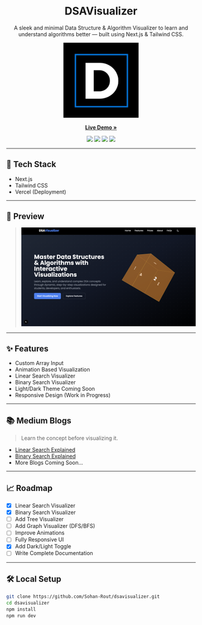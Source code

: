 <div align="center">

<h1>DSAVisualizer</h1>

<p align="center">
A sleek and minimal Data Structure & Algorithm Visualizer to learn and understand algorithms better — built using Next.js & Tailwind CSS.
</p>

<img src="./public/logo.jpeg" alt="DSAVisualizer Logo" width="200" />

<p align="center">
  <a href="https://dsa-visualizer-sigma.vercel.app/"><strong>Live Demo »</strong></a>
</p>

<p align="center">
  <img src="https://img.shields.io/github/license/Sohan-Rout/dsavisualizer" />
  <img src="https://img.shields.io/github/stars/Sohan-Rout/dsavisualizer?style=social" />
  <img src="https://img.shields.io/badge/PRs-Welcome-brightgreen" />
  <img src="https://img.shields.io/github/deployments/Sohan-Rout/dsavisualizer/vercel" />
</p>

</div>

---

## 🚀 Tech Stack
- Next.js  
- Tailwind CSS  
- Vercel (Deployment)  

---

## 📸 Preview

> ![App Screenshot](./public/preview.png)

---

## ✨ Features
- Custom Array Input  
- Animation Based Visualization  
- Linear Search Visualizer  
- Binary Search Visualizer  
- Light/Dark Theme Coming Soon  
- Responsive Design (Work in Progress)  

---

## 📚 Medium Blogs
> Learn the concept before visualizing it.

- [Linear Search Explained](#)
- [Binary Search Explained](#)
- More Blogs Coming Soon...

---

## 📈 Roadmap

- [x] Linear Search Visualizer  
- [x] Binary Search Visualizer  
- [ ] Add Tree Visualizer  
- [ ] Add Graph Visualizer (DFS/BFS)  
- [ ] Improve Animations  
- [ ] Fully Responsive UI  
- [x] Add Dark/Light Toggle  
- [ ] Write Complete Documentation  

---

## 🛠️ Local Setup

```bash
git clone https://github.com/Sohan-Rout/dsavisualizer.git
cd dsavisualizer
npm install
npm run dev